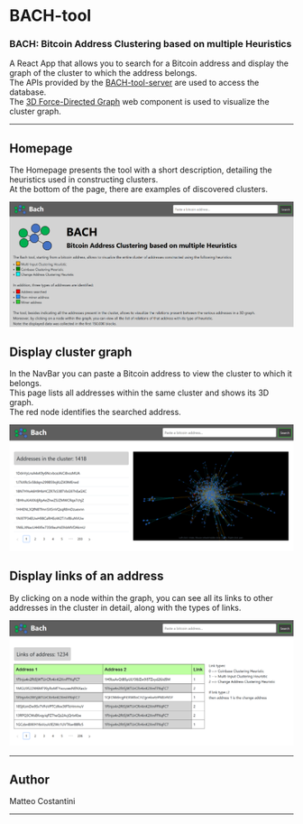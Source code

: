 # BACH-tool
### BACH: Bitcoin Address Clustering based on multiple Heuristics
A React App that allows you to search for a Bitcoin address and display the graph of the cluster to which the address belongs.<br>
The APIs provided by the [BACH-tool-server](https://github.com/semifredd0/BACH-tool-server) are used to access the database.<br>
The [3D Force-Directed Graph](https://github.com/vasturiano/3d-force-graph) web component is used to visualize the cluster graph.
***
## Homepage
The Homepage presents the tool with a short description, detailing the heuristics used in constructing clusters.<br>
At the bottom of the page, there are examples of discovered clusters.
<p align="center">
<kbd><img src="https://raw.githubusercontent.com/semifredd0/BACH-tool/master/.github/images/Home.PNG" width="800"/></kbd>
</p>

## Display cluster graph
In the NavBar you can paste a Bitcoin address to view the cluster to which it belongs.<br>
This page lists all addresses within the same cluster and shows its 3D graph.<br>
The red node identifies the searched address.
<p align="center">
<kbd><img src="https://raw.githubusercontent.com/semifredd0/BACH-tool/master/.github/images/Graph.PNG" width="800"/></kbd>
</p>

## Display links of an address
By clicking on a node within the graph, you can see all its links to other addresses in the cluster in detail, along with the types of links.
<p align="center">
<kbd><img src="https://raw.githubusercontent.com/semifredd0/BACH-tool/master/.github/images/Links.PNG" width="800"/></kbd>
</p>

***
## Author
Matteo Costantini
***
